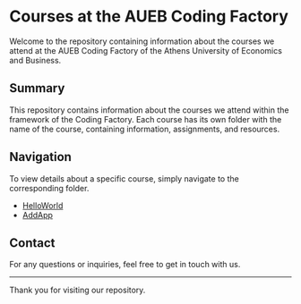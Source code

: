 # Courses at the AUEB Coding Factory

Welcome to the repository containing information about the courses we attend at the AUEB Coding Factory of the Athens University of Economics and Business.

## Summary

This repository contains information about the courses we attend within the framework of the Coding Factory. Each course has its own folder with the name of the course, containing information, assignments, and resources.

## Navigation

To view details about a specific course, simply navigate to the corresponding folder.

- [HelloWorld](https://github.com/DimThom/CodingFactory23a/blob/main/ch1/HelloWorld.java)
- [AddApp](https://github.com/DimThom/CodingFactory23a/blob/main/ch1/AddApp.java)

## Contact

For any questions or inquiries, feel free to get in touch with us.

---

Thank you for visiting our repository.
